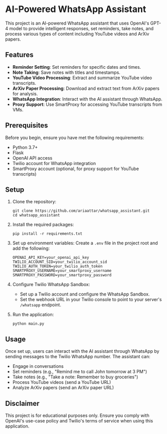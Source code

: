 # AI-Powered WhatsApp Assistant

This project is an AI-powered WhatsApp assistant that uses OpenAI's GPT-4 model to provide intelligent responses, set reminders, take notes, and process various types of content including YouTube videos and ArXiv papers.

## Features

- **Reminder Setting**: Set reminders for specific dates and times.
- **Note Taking**: Save notes with titles and timestamps.
- **YouTube Video Processing**: Extract and summarize YouTube video transcripts.
- **ArXiv Paper Processing**: Download and extract text from ArXiv papers for analysis.
- **WhatsApp Integration**: Interact with the AI assistant through WhatsApp.
- **Proxy Support**: Use SmartProxy for accessing YouTube transcripts from VMs.

## Prerequisites

Before you begin, ensure you have met the following requirements:
- Python 3.7+
- Flask
- OpenAI API access
- Twilio account for WhatsApp integration
- SmartProxy account (optional, for proxy support for YouTube transcripts)

## Setup

1. Clone the repository:
   ```
   git clone https://github.com/ariaattar/whatsapp_assistant.git
   cd whatsapp_assistant
   ```

2. Install the required packages:
   ```
   pip install -r requirements.txt
   ```

3. Set up environment variables:
   Create a `.env` file in the project root and add the following:
   ```
   OPENAI_API_KEY=your_openai_api_key
   TWILIO_ACCOUNT_SID=your_twilio_account_sid
   TWILIO_AUTH_TOKEN=your_twilio_auth_token
   SMARTPROXY_USERNAME=your_smartproxy_username
   SMARTPROXY_PASSWORD=your_smartproxy_password
   ```

4. Configure Twilio WhatsApp Sandbox:
   - Set up a Twilio account and configure the WhatsApp Sandbox.
   - Set the webhook URL in your Twilio console to point to your server's `/whatsapp` endpoint.

5. Run the application:
   ```
   python main.py
   ```

## Usage

Once set up, users can interact with the AI assistant through WhatsApp by sending messages to the Twilio WhatsApp number. The assistant can:

- Engage in conversations
- Set reminders (e.g., "Remind me to call John tomorrow at 3 PM")
- Take notes (e.g., "Take a note: Remember to buy groceries")
- Process YouTube videos (send a YouTube URL)
- Analyze ArXiv papers (send an ArXiv paper URL)

## Disclaimer

This project is for educational purposes only. Ensure you comply with OpenAI's use-case policy and Twilio's terms of service when using this application.
